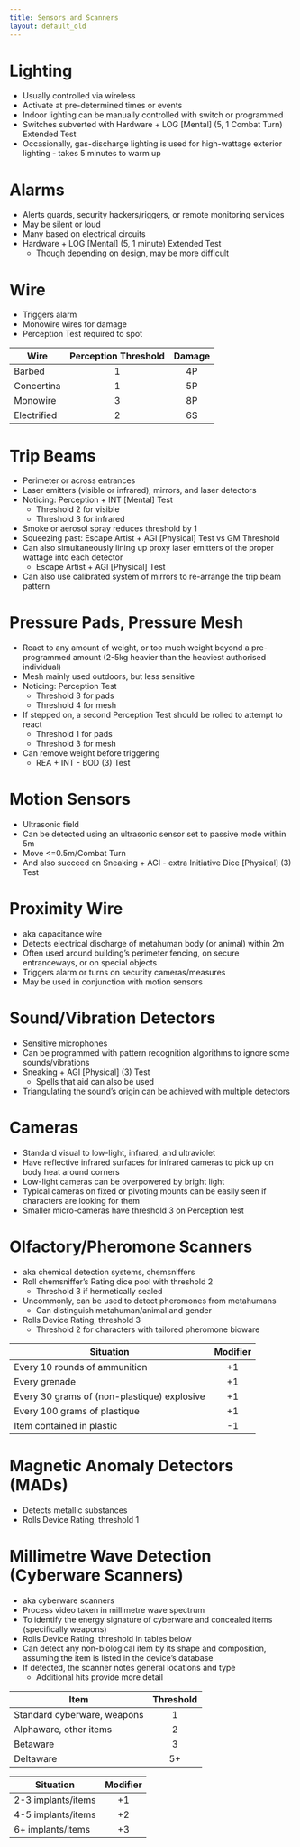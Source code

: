 ```yaml
---
title: Sensors and Scanners
layout: default_old
---
```


# Lighting

- Usually controlled via wireless
- Activate at pre-determined times or events
- Indoor lighting can be manually controlled with switch or programmed
- Switches subverted with Hardware + LOG [Mental] (5, 1 Combat Turn) Extended Test
- Occasionally, gas-discharge lighting is used for high-wattage exterior lighting - takes 5 minutes to warm up

# Alarms

- Alerts guards, security hackers/riggers, or remote monitoring services
- May be silent or loud
- Many based on electrical circuits
- Hardware + LOG [Mental] (5, 1 minute) Extended Test
	- Though depending on design, may be more difficult

# Wire

- Triggers alarm
- Monowire wires for damage
- Perception Test required to spot

| Wire        | Perception Threshold | Damage |
| ----------- |:--------------------:|:------:|
| Barbed      |          1           |   4P   |
| Concertina  |          1           |   5P   |
| Monowire    |          3           |   8P   |
| Electrified |          2           |   6S   |

# Trip Beams

- Perimeter or across entrances
- Laser emitters (visible or infrared), mirrors, and laser detectors
- Noticing: Perception + INT [Mental] Test
	- Threshold 2 for visible
	- Threshold 3 for infrared
- Smoke or aerosol spray reduces threshold by 1
- Squeezing past: Escape Artist + AGI [Physical] Test vs GM Threshold
- Can also simultaneously lining up proxy laser emitters of the proper wattage into each detector
	- Escape Artist + AGI [Physical] Test
- Can also use calibrated system of mirrors to re-arrange the trip beam pattern

# Pressure Pads, Pressure Mesh

- React to any amount of weight, or too much weight beyond a pre-programmed amount (2-5kg heavier than the heaviest authorised individual)
- Mesh mainly used outdoors, but less sensitive
- Noticing: Perception Test
	- Threshold 3 for pads
	- Threshold 4 for mesh
- If stepped on, a second Perception Test should be rolled to attempt to react
	- Threshold 1 for pads
	- Threshold 3 for mesh
- Can remove weight before triggering
	- REA + INT - BOD (3) Test

# Motion Sensors

- Ultrasonic field
- Can be detected using an ultrasonic sensor set to passive mode within 5m
- Move <=0.5m/Combat Turn
- And also succeed on Sneaking + AGI - extra Initiative Dice [Physical] (3) Test

# Proximity Wire

- aka capacitance wire
- Detects electrical discharge of metahuman body (or animal) within 2m
- Often used around building’s perimeter fencing, on secure entranceways, or on special objects
- Triggers alarm or turns on security cameras/measures
- May be used in conjunction with motion sensors

# Sound/Vibration Detectors

- Sensitive microphones
- Can be programmed with pattern recognition algorithms to ignore some sounds/vibrations
- Sneaking + AGI [Physical] (3) Test
	- Spells that aid can also be used
- Triangulating the sound’s origin can be achieved with multiple detectors

# Cameras

- Standard visual to low-light, infrared, and ultraviolet
- Have reflective infrared surfaces for infrared cameras to pick up on body heat around corners
- Low-light cameras can be overpowered by bright light
- Typical cameras on fixed or pivoting mounts can be easily seen if characters are looking for them
- Smaller micro-cameras have threshold 3 on Perception test

# Olfactory/Pheromone Scanners

- aka chemical detection systems, chemsniffers
- Roll chemsniffer’s Rating dice pool with threshold 2
	- Threshold 3 if hermetically sealed
- Uncommonly, can be used to detect pheromones from metahumans
	- Can distinguish metahuman/animal and gender
- Rolls Device Rating, threshold 3
	- Threshold 2 for characters with tailored pheromone bioware

| Situation                                   | Modifier |
| ------------------------------------------- |:--------:|
| Every 10 rounds of ammunition               |    +1    |
| Every grenade                               |    +1    |
| Every 30 grams of (non-plastique) explosive |    +1    |
| Every 100 grams of plastique                |    +1    |
| Item contained in plastic                   |    -1    |

# Magnetic Anomaly Detectors (MADs)

- Detects metallic substances
- Rolls Device Rating, threshold 1

# Millimetre Wave Detection (Cyberware Scanners)

- aka cyberware scanners
- Process video taken in millimetre wave spectrum
- To identify the energy signature of cyberware and concealed items (specifically weapons)
- Rolls Device Rating, threshold in tables below
- Can detect any non-biological item by its shape and composition, assuming the item is listed in the device’s database
- If detected, the scanner notes general locations and type
	- Additional hits provide more detail

| Item                        | Threshold |
| --------------------------- |:---------:|
| Standard cyberware, weapons |     1     |
| Alphaware, other items      |     2     |
| Betaware                    |     3     |
| Deltaware                   |    5+     |

| Situation          | Modifier |
| ------------------ |:--------:|
| 2-3 implants/items |    +1    |
| 4-5 implants/items |    +2    |
| 6+ implants/items  |    +3    |
